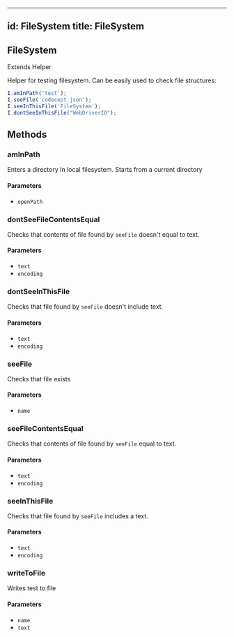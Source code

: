 -----
id: FileSystem
title: FileSystem
----

<!-- Generated by documentation.js. Update this documentation by updating the source code. -->

## FileSystem

Extends Helper

Helper for testing filesystem.
Can be easily used to check file structures:

```js
I.amInPath('test');
I.seeFile('codecept.json');
I.seeInThisFile('FileSystem');
I.dontSeeInThisFile("WebDriverIO");
```

## Methods

### amInPath

Enters a directory In local filesystem.
Starts from a current directory

#### Parameters

-   `openPath`  

### dontSeeFileContentsEqual

Checks that contents of file found by `seeFile` doesn't equal to text.

#### Parameters

-   `text`  
-   `encoding`  

### dontSeeInThisFile

Checks that file found by `seeFile` doesn't include text.

#### Parameters

-   `text`  
-   `encoding`  

### seeFile

Checks that file exists

#### Parameters

-   `name`  

### seeFileContentsEqual

Checks that contents of file found by `seeFile` equal to text.

#### Parameters

-   `text`  
-   `encoding`  

### seeInThisFile

Checks that file found by `seeFile` includes a text.

#### Parameters

-   `text`  
-   `encoding`  

### writeToFile

Writes test to file

#### Parameters

-   `name`  
-   `text`  
